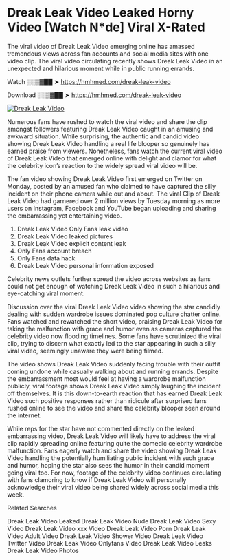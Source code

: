 ﻿# Dreak Leak Video Leaked Horny Video [Watch N*de] Viral X-Rated

The viral video of ﻿Dreak Leak Video emerging online has amassed tremendous views across fan accounts and social media sites with one video clip. The viral video circulating recently shows ﻿Dreak Leak Video in an unexpected and hilarious moment while in public running errands. 

Watch ░░▒▓██ ➤ https://hmhmed.com/dreak-leak-video

Download ░░▒▓██ ➤ https://hmhmed.com/dreak-leak-video

[![Dreak Leak Video](https://i.imgur.com/dJHk4Zq.gif)](https://hmhmed.com/dreak-leak-video)

Numerous fans have rushed to watch the viral video and share the clip amongst followers featuring ﻿Dreak Leak Video caught in an amusing and awkward situation. While surprising, the authentic and candid video showing ﻿Dreak Leak Video handling a real life blooper so genuinely has earned praise from viewers. Nonetheless, fans watch the current viral video of ﻿Dreak Leak Video that emerged online with delight and clamor for what the celebrity icon’s reaction to the widely spread viral video will be.

The fan video showing ﻿Dreak Leak Video first emerged on Twitter on Monday, posted by an amused fan who claimed to have captured the silly incident on their phone camera while out and about. The viral Clip of ﻿Dreak Leak Video had garnered over 2 million views by Tuesday morning as more users on Instagram, Facebook and YouTube began uploading and sharing the embarrassing yet entertaining video. 

1. ﻿Dreak Leak Video Only Fans leak video
2. ﻿Dreak Leak Video leaked pictures
3. ﻿Dreak Leak Video explicit content leak
4. Only Fans account breach
5. Only Fans data hack
6. ﻿Dreak Leak Video personal information exposed

Celebrity news outlets further spread the video across websites as fans could not get enough of watching ﻿Dreak Leak Video in such a hilarious and eye-catching viral moment. 

Discussion over the viral ﻿Dreak Leak Video video showing the star candidly dealing with sudden wardrobe issues dominated pop culture chatter online. Fans watched and rewatched the short video, praising ﻿Dreak Leak Video for taking the malfunction with grace and humor even as cameras captured the celebrity video now flooding timelines. Some fans have scrutinized the viral clip, trying to discern what exactly led to the star appearing in such a silly viral video, seemingly unaware they were being filmed.

The video shows ﻿Dreak Leak Video suddenly facing trouble with their outfit coming undone while casually walking about and running errands. Despite the embarrassment most would feel at having a wardrobe malfunction publicly, viral footage shows ﻿Dreak Leak Video simply laughing the incident off themselves. It is this down-to-earth reaction that has earned ﻿Dreak Leak Video such positive responses rather than ridicule after surprised fans rushed online to see the video and share the celebrity blooper seen around the internet.  

While reps for the star have not commented directly on the leaked embarrassing video, ﻿Dreak Leak Video will likely have to address the viral clip rapidly spreading online featuring quite the comedic celebrity wardrobe malfunction. Fans eagerly watch and share the video showing ﻿Dreak Leak Video handling the potentially humiliating public incident with such grace and humor, hoping the star also sees the humor in their candid moment going viral too. For now, footage of the celebrity video continues circulating with fans clamoring to know if ﻿Dreak Leak Video will personally acknowledge their viral video being shared widely across social media this week.

Related Searches

﻿Dreak Leak Video Leaked
﻿Dreak Leak Video Nude
﻿Dreak Leak Video Sexy Video
﻿Dreak Leak Video xxx Video
﻿Dreak Leak Video Porn
﻿Dreak Leak Video Adult Video
﻿Dreak Leak Video Shower Video
﻿Dreak Leak Video Twitter Video
﻿Dreak Leak Video Onlyfans Video
﻿Dreak Leak Video Leaks
﻿Dreak Leak Video Photos